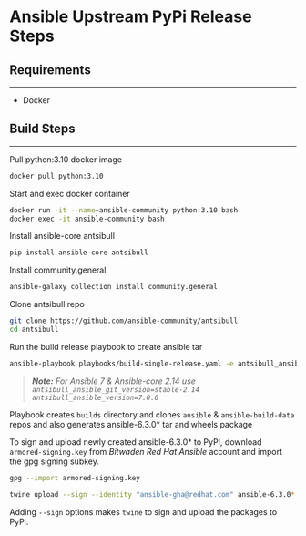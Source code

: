 # Ansible Upstream PyPi Release Steps

## Requirements
---------------
- Docker

## Build Steps
---------------
Pull python:3.10 docker image
```bash
docker pull python:3.10
```

Start and exec docker container
```bash
docker run -it --name=ansible-community python:3.10 bash
docker exec -it ansible-community bash
```

Install ansible-core antsibull
```bash
pip install ansible-core antsibull
```

Install community.general 
```bash
ansible-galaxy collection install community.general
```

Clone antsibull repo
```bash
git clone https://github.com/ansible-community/antsibull
cd antsibull
```

Run the build release playbook to create ansible tar
```bash
ansible-playbook playbooks/build-single-release.yaml -e antsibull_ansible_git_version=stable-2.13 -e antsibull_ansible_version=6.3.0
```

> _**Note:** For Ansible 7 & Ansible-core 2.14 use `antsibull_ansible_git_version=stable-2.14` `antsibull_ansible_version=7.0.0`_

Playbook creates `builds` directory and clones `ansible` & `ansible-build-data` repos and also generates ansible-6.3.0* tar and wheels package

To sign and upload newly created ansible-6.3.0* to PyPI, download `armored-signing.key` from _Bitwaden Red Hat Ansible_ account and import the gpg signing subkey.
```bash
gpg --import armored-signing.key
```

```bash
twine upload --sign --identity "ansible-gha@redhat.com" ansible-6.3.0*
```

Adding `--sign` options makes `twine` to sign and upload the packages to PyPi.
